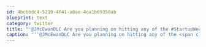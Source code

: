 ```yaml
---
id: 4bcbbdc4-5219-4f41-a0ae-4ca1b69350ab
blueprint: text
category: twitter
title: "'@JMcEwanDLC Are you planning on hitting any of the #StartupWeekOkanagan events next week?"
caption: '''@JMcEwanDLC Are you planning on hitting any of the <span class="hashtag hashtag_local">#<a href="http://tweettemp.darylchymko.ca/?tag=startupweekokanagan">StartupWeekOkanagan</a> events next week?'
---
```

